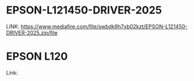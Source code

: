 # EPSON-L121450-DRIVER-2025  
LINK: https://www.mediafire.com/file/swbdk9h7xb02kzt/EPSON-L121450-DRIVER-2025.zip/file
# EPSON L120
Link: 
